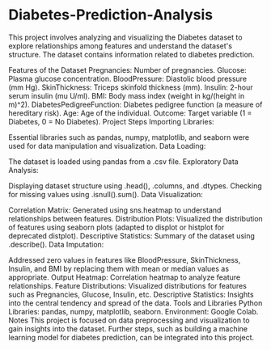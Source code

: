 # Diabetes-Prediction-Analysis
This project involves analyzing and visualizing the Diabetes dataset to explore relationships among features and understand the dataset's structure. The dataset contains information related to diabetes prediction.

Features of the Dataset
Pregnancies: Number of pregnancies.
Glucose: Plasma glucose concentration.
BloodPressure: Diastolic blood pressure (mm Hg).
SkinThickness: Triceps skinfold thickness (mm).
Insulin: 2-hour serum insulin (mu U/ml).
BMI: Body mass index (weight in kg/(height in m)^2).
DiabetesPedigreeFunction: Diabetes pedigree function (a measure of hereditary risk).
Age: Age of the individual.
Outcome: Target variable (1 = Diabetes, 0 = No Diabetes).
Project Steps
Importing Libraries:

Essential libraries such as pandas, numpy, matplotlib, and seaborn were used for data manipulation and visualization.
Data Loading:

The dataset is loaded using pandas from a .csv file.
Exploratory Data Analysis:

Displaying dataset structure using .head(), .columns, and .dtypes.
Checking for missing values using .isnull().sum().
Data Visualization:

Correlation Matrix: Generated using sns.heatmap to understand relationships between features.
Distribution Plots: Visualized the distribution of features using seaborn plots (adapted to displot or histplot for deprecated distplot).
Descriptive Statistics: Summary of the dataset using .describe().
Data Imputation:

Addressed zero values in features like BloodPressure, SkinThickness, Insulin, and BMI by replacing them with mean or median values as appropriate.
Output
Heatmap: Correlation heatmap to analyze feature relationships.
Feature Distributions: Visualized distributions for features such as Pregnancies, Glucose, Insulin, etc.
Descriptive Statistics: Insights into the central tendency and spread of the data.
Tools and Libraries
Python Libraries: pandas, numpy, matplotlib, seaborn.
Environment: Google Colab.
Notes
This project is focused on data preprocessing and visualization to gain insights into the dataset.
Further steps, such as building a machine learning model for diabetes prediction, can be integrated into this project.
